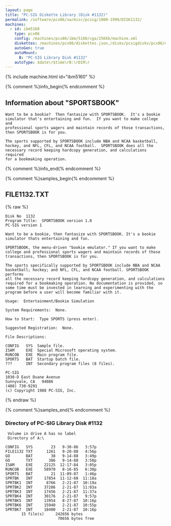 ```yaml
---
layout: page
title: "PC-SIG Diskette Library (Disk #1132)"
permalink: /software/pcx86/sw/misc/pcsig/1000-1999/DISK1132/
machines:
  - id: ibm5160
    type: pcx86
    config: /machines/pcx86/ibm/5160/cga/256kb/machine.xml
    diskettes: /machines/pcx86/diskettes.json,/disks/pcsigdisks/pcx86/diskettes.json
    autoGen: true
    autoMount:
      B: "PC-SIG Library Disk #1132"
    autoType: $date\r$time\rB:\rDIR\r
---
```


{% include machine.html id="ibm5160" %}

{% comment %}info_begin{% endcomment %}

## Information about "SPORTSBOOK"

    Want to be a bookie?  Then fantasize with SPORTSBOOK.  It's a bookie
    simulator that's entertaining and fun.  If you want to make college and
    professional sports wagers and maintain records of those transactions,
    then SPORTSBOOK is for you.
    
    The sports supported by SPORTSBOOK include NBA and NCAA basketball,
    hockey, and NFL, CFL, and NCAA football.  SPORTSBOOK does all the
    necessary record keeping hardcopy generation, and calculations required
    for a bookmaking operation.
{% comment %}info_end{% endcomment %}

{% comment %}samples_begin{% endcomment %}

## FILE1132.TXT

{% raw %}
```
Disk No  1132
Program Title:  SPORTSBOOK version 1.0
PC-SIG version 1

Want to be a bookie, then fantasize with SPORTSBOOK. It's a bookie
simulator thats entertaining and fun.

SPORTSBOOK, the menu-driven "bookie emulator." If you want to make
college and professional sports wagers and maintain records of those
transactions, then SPORTSBOOK is for you.

The sports specifically supported by SPORTSBOOK include NBA and NCAA
basketball; hockey; and NFL, CFL, and NCAA football. SPORTSBOOK performs
all the necessary record keeping hardcopy generation, and calculations
required for a bookmaking operation. No documentation is provided, so
some time must be invested in learning and experimenting with the
program before a user will become familiar with it.

Usage:  Entertainment/Bookie Simulation

System Requirements:  None.

How to Start:  Type SPORTS (press enter).

Suggested Registration:  None.

File Descriptions:

CONFIG   SYS  Sample file.
ISAM     EXE  Special Microsoft operating system.
RUNCOB   EXE  Main program file.
SPORTS   BAT  Startup batch file.
???      INT  Secondary program files (8 files).

PC-SIG
1030-D East Duane Avenue
Sunnyvale, CA   94086
(408) 730-9291
(c) Copyright 1988 PC-SIG, Inc.

```
{% endraw %}

{% comment %}samples_end{% endcomment %}

### Directory of PC-SIG Library Disk #1132

     Volume in drive A has no label
     Directory of A:\

    CONFIG   SYS        23   9-30-86   3:57p
    FILE1132 TXT      1261   9-20-88   4:56p
    GO       BAT        38   9-14-88   3:49p
    GO       TXT       386   9-14-88   3:50p
    ISAM     EXE     22125  12-17-84   3:05p
    RUNCOB   EXE     58970   8-16-85   6:30p
    SPORTS   BAT        21  11-09-87   1:46p
    SPRTBK   INT     17854  11-12-60  11:18a
    SPRTBK1  INT      8766   2-21-87  10:19a
    SPRTBK2  INT     37286   2-21-87  11:03a
    SPRTBK3  INT     17456   2-21-87  11:37a
    SPRTBK4  INT     30176   2-21-87   9:57p
    SPRTBK5  INT     13954   8-27-87  10:16p
    SPRTBK6  INT     15940   2-21-87  10:55p
    SPRTBK7  INT     18400   2-21-87  10:16p
           15 file(s)     242656 bytes
                           70656 bytes free
